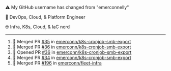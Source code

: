 ⚠️ My GitHub username has changed from "emerconnelly"

💼 DevOps, Cloud, & Platform Engineer

🤓 Infra, K8s, Cloud, & IaC nerd

---

<!--START_SECTION:activity-->
1. 🎉 Merged PR [#35](https://github.com/emerconn/k8s-cronjob-smb-export/pull/35) in [emerconn/k8s-cronjob-smb-export](https://github.com/emerconn/k8s-cronjob-smb-export)
2. 🎉 Merged PR [#36](https://github.com/emerconn/k8s-cronjob-smb-export/pull/36) in [emerconn/k8s-cronjob-smb-export](https://github.com/emerconn/k8s-cronjob-smb-export)
3. 💪 Opened PR [#36](https://github.com/emerconn/k8s-cronjob-smb-export/pull/36) in [emerconn/k8s-cronjob-smb-export](https://github.com/emerconn/k8s-cronjob-smb-export)
4. 🎉 Merged PR [#34](https://github.com/emerconn/k8s-cronjob-smb-export/pull/34) in [emerconn/k8s-cronjob-smb-export](https://github.com/emerconn/k8s-cronjob-smb-export)
5. 🎉 Merged PR [#196](https://github.com/emerconn/fleet-infra/pull/196) in [emerconn/fleet-infra](https://github.com/emerconn/fleet-infra)
<!--END_SECTION:activity-->
